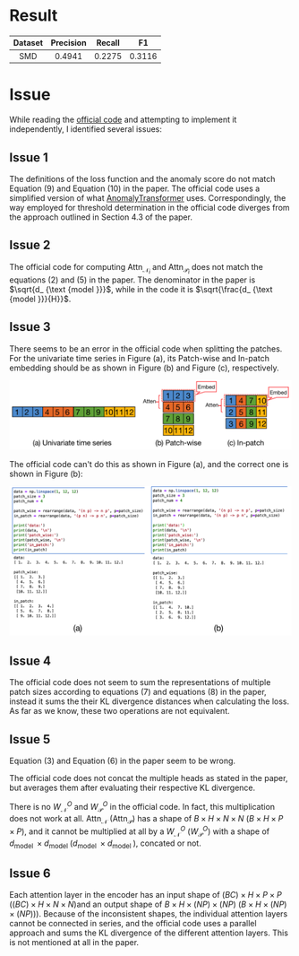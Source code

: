 # Result

| Dataset | Precision | Recall |   F1   |
|:-------:|:---------:|:------:|:------:|
|   SMD   |  0.4941   | 0.2275 | 0.3116 |

# Issue

While reading the [official code](https://github.com/DAMO-DI-ML/KDD2023-DCdetector) and attempting to implement it independently, I identified several issues:

## Issue 1

The definitions of the loss function and the anomaly score do not match Equation (9) and Equation (10) in the paper. The official code uses a simplified version of what [AnomalyTransformer](https://github.com/thuml/Anomaly-Transformer) uses. Correspondingly, the way employed for threshold determination in the official code diverges from the approach outlined in Section 4.3 of the paper.

## Issue 2

The official code for computing $\operatorname{Attn}_ {\mathcal{N}_ i}$ and $\operatorname{Attn}_ {\mathcal{P}_ i}$ does not match the equations (2) and (5) in the paper. The denominator in the paper is $\sqrt{d_ {\text {model }}}$, while in the code it is $\sqrt{\frac{d_ {\text {model }}}{H}}$.

## Issue 3

There seems to be an error in the official code when splitting the patches. For the univariate time series in Figure (a), its Patch-wise and In-patch embedding should be as shown in Figure (b) and Figure (c), respectively.

![](./img/fig1.png)

The official code can't do this as shown in Figure (a), and the correct one is shown in Figure (b):

![](./img/fig2.png)

## Issue 4

The official code does not seem to sum the representations of multiple patch sizes according to equations (7) and equations (8) in the paper, instead it sums the their KL divergence distances when calculating the loss. As far as we know, these two operations are not equivalent.

## Issue 5

Equation (3) and Equation (6) in the paper seem to be wrong. 

The official code does not concat the multiple heads as stated in the paper, but averages them after evaluating their respective KL divergence.

There is no $W_ {\mathcal{N}}^O$ and $W_ {\mathcal{P}}^O$ in the official code. In fact, this multiplication does not work at all. $\operatorname{Attn}_ {\mathcal{N}}$ ($\operatorname{Attn}_ {\mathcal{P}}$) has a shape of $B\times H\times N \times N$ ($B\times H\times P \times P$), and it cannot be multiplied at all by a $W_ {\mathcal{N}}^O$ ($W_ {\mathcal{P}}^O$) with a shape of $d_ {\text {model }} \times d_ {\text{model }}$($d_ {\text {model }} \times d_ {\text {model }}$), concated or not.

## Issue 6

Each attention layer in the encoder has an input shape of $(BC)\times H\times P\times P$  ($(BC)\times H\times N\times N$)and an output shape of $B \times H \times (NP)\times (NP)$ ($B \times H \times (NP)\times (NP)$)). Because of the inconsistent shapes, the individual attention layers cannot be connected in series, and the official code uses a parallel approach and sums the KL divergence of the different attention layers. This is not mentioned at all in the paper.